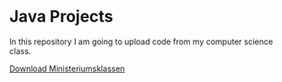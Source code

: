 # Java Projects

In this repository I am going to upload code from my computer science class.

[Download Ministeriumsklassen](https://www.schulentwicklung.nrw.de/lehrplaene/upload/klp_SII/if/MaterialZABI/2020-03-11_Implementationen_von_Klassen_fuer_das_Zentralabitur_ab_2018.zip "Download")
